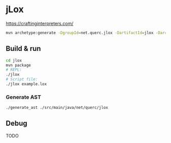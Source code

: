 # jLox

https://craftinginterpreters.com/

```sh
mvn archetype:generate -DgroupId=net.querc.jlox -DartifactId=jlox -DarchetypeArtifactId=maven-archetype-quickstart -DarchetypeVersion=1.5 -DinteractiveMode=false
```

## Build & run

```sh
cd jlox
mvn package
# REPL:
./jlox
# Script file:
./jlox example.lox
```

### Generate AST

```sh
./generate_ast ./src/main/java/net/querc/jlox
```

## Debug

TODO
